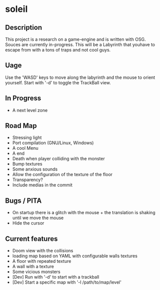 # soleil

## Description

This project is a research on a game-engine and is written with OSG. Souces are currently in-progress.
This will be a Labyrinth that youhave to escape from with a tons of traps and not cool guys.


## Uage

Use the 'WASD' keys to move along the labyrinth and the mouse to orient yourself.
Start with '-d' to toggle the TrackBall view.



## In Progress
   * A next level zone  
   
## Road Map
   * Stressing light
   * Port compilation (GNU/Linux, Windows)
   * A cool Menu
   * A end
   * Death when player colliding with the monster
   * Bump textures
   * Some anxious sounds
   * Allow the configuration of the texture of the floor
   * Transparency?
   * Include medias in the commit
   
## Bugs / PITA
   * On startup there is a glitch with the mouse + the translation is shaking until we move the mouse
   * Hide the cursor

## Current features
   * Doom view with the collisions
   * loading map based on YAML with configurable walls textures
   * A floor with repeated texture
   * A wall with a texture
   * Some vicious monsters   
   * [Dev] Run with '-d' to start with a trackball
   * [Dev] Start a specific map with '-l /path/to/map/level'
